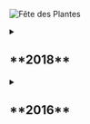 ![Fête des Plantes](img/actions/fete_des_plantes/thumb.jpg)

<details close>
<summary><h2>**2018**</h2></summary>
</details>  

<details close>
<summary><h2>**2016**</h2></summary>
</details>  
